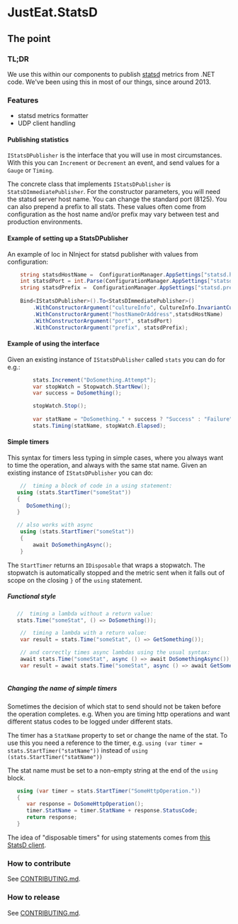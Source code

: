 # JustEat.StatsD

## The point

### TL;DR

We use this within our components to publish [statsd](http://github.com/etsy/statsd) metrics from .NET code. We've been using this in most of our things, since around 2013.

### Features

* statsd metrics formatter
* UDP client handling

#### Publishing statistics

`IStatsDPublisher` is the interface that you will use in most circumstances. With this you can `Increment` or `Decrement` an event, and send values for a `Gauge` or `Timing`.

The concrete class that implements `IStatsDPublisher` is `StatsDImmediatePublisher`. For the constructor parameters, you will need the statsd server host name. You can change the standard port (8125). You can also prepend a prefix to all stats. These values often come from configuration as the host name and/or prefix may vary between test and production environments.

#### Example of setting up a StatsDPublisher

An example of Ioc in NInject for statsd publisher with values from configuration:
```csharp
	string statsdHostName =  ConfigurationManager.AppSettings["statsd.hostname"];
	int statsdPort = int.Parse(ConfigurationManager.AppSettings["statsd.port"]);
	string statsdPrefix =  ConfigurationManager.AppSettings["statsd.prefix"];
		
	Bind<IStatsDPublisher>().To<StatsDImmediatePublisher>()
        .WithConstructorArgument("cultureInfo", CultureInfo.InvariantCulture)
		.WithConstructorArgument("hostNameOrAddress",statsdHostName)
        .WithConstructorArgument("port", statsdPort)
        .WithConstructorArgument("prefix", statsdPrefix);

```

#### Example of using the interface

Given an existing instance of `IStatsDPublisher` called `stats` you can do for e.g.:

```csharp
		stats.Increment("DoSomething.Attempt");
		var stopWatch = Stopwatch.StartNew();
        var success = DoSomething();

		stopWatch.Stop();
		
		var statName = "DoSomething." + success ? "Success" : "Failure";
		stats.Timing(statName, stopWatch.Elapsed);
```

#### Simple timers

This syntax for timers less typing in simple cases, where you always want to time the operation, and always with the same stat name. Given an existing instance of `IStatsDPublisher` you can do:

```csharp
    //  timing a block of code in a using statement:
   using (stats.StartTimer("someStat"))
   {
      DoSomething();
   }

   // also works with async
    using (stats.StartTimer("someStat"))
    {
        await DoSomethingAsync();
    }
```
 
The `StartTimer` returns an `IDisposable` that wraps a stopwatch. The stopwatch is automatically stopped and the metric sent when it falls out of scope on the closing `}` of the `using` statement.

##### Functional style

```csharp
   //  timing a lambda without a return value:
   stats.Time("someStat", () => DoSomething());

    //  timing a lambda with a return value:
    var result = stats.Time("someStat", () => GetSomething());

    // and correctly times async lambdas using the usual syntax:
    await stats.Time("someStat", async () => await DoSomethingAsync());
    var result = await stats.Time("someStat", async () => await GetSomethingAsync());
    
```

##### Changing the name of simple timers

Sometimes the decision of which stat to send should not be taken before the operation completes. e.g. When you are timing http operations and want different status codes to be logged under different stats.

The timer has a `StatName` property to set or change the name of the stat. To use this you need a reference to the timer, e.g. `using (var timer = stats.StartTimer("statName"))` instead of `using (stats.StartTimer("statName"))`

The stat name must be set to a non-empty string at the end of the `using` block.

```csharp
   using (var timer = stats.StartTimer("SomeHttpOperation."))
   {
      var response = DoSomeHttpOperation();
	  timer.StatName = timer.StatName + response.StatusCode;
	  return response;
   }

```

The idea of "disposable timers" for using statements comes from [this StatsD client](https://github.com/Pereingo/statsd-csharp-client).


### How to contribute

See [CONTRIBUTING.md](CONTRIBUTING.md).

### How to release
See [CONTRIBUTING.md](CONTRIBUTING.md).

